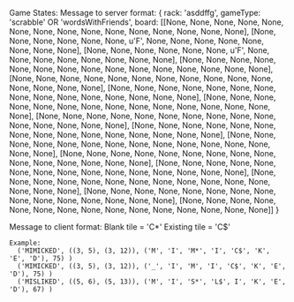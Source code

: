 
Game States: 
  Message to server format: 
    {
      rack: 
        'asddffg',
      gameType: 'scrabble' OR 'wordsWithFriends',
      board: 
        [[None, None, None, None, None, None, None, None, None, None, None, None, None, None, None], [None, None, None, None, None, None, u'F', None, None, None, None, None, None, None, None], [None, None, None, None, None, None, u'F', None, None, None, None, None, None, None, None], [None, None, None, None, None, None, None, None, None, None, None, None, None, None, None], [None, None, None, None, None, None, None, None, None, None, None, None, None, None, None], [None, None, None, None, None, None, None, None, None, None, None, None, None, None, None], [None, None, None, None, None, None, None, None, None, None, None, None, None, None, None], [None, None, None, None, None, None, None, None, None, None, None, None, None, None, None], [None, None, None, None, None, None, None, None, None, None, None, None, None, None, None], [None, None, None, None, None, None, None, None, None, None, None, None, None, None, None], [None, None, None, None, None, None, None, None, None, None, None, None, None, None, None], [None, None, None, None, None, None, None, None, None, None, None, None, None, None, None], [None, None, None, None, None, None, None, None, None, None, None, None, None, None, None], [None, None, None, None, None, None, None, None, None, None, None, None, None, None, None], [None, None, None, None, None, None, None, None, None, None, None, None, None, None, None]]
    }

  Message to client format:
    Blank tile = 'C*'
    Existing tile = 'C$'
    
    Example: 
      ('MIMICKED', ((3, 5), (3, 12)), ('M', 'I', 'M*', 'I', 'C$', 'K', 'E', 'D'), 75) )
      ('MIMICKED', ((3, 5), (3, 12)), ('_', 'I', 'M', 'I', 'C$', 'K', 'E', 'D'), 75) )
      ('MISLIKED', ((5, 6), (5, 13)), ('M', 'I', 'S*', 'L$', I', 'K', 'E', 'D'), 67) )


